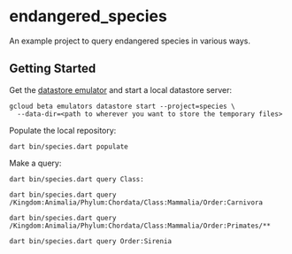 # endangered_species

An example project to query endangered species in various ways.

## Getting Started

Get the [datastore emulator](https://cloud.google.com/datastore/docs/tools/datastore-emulator)
and start a local datastore server:

```
gcloud beta emulators datastore start --project=species \
  --data-dir=<path to wherever you want to store the temporary files>
```

Populate the local repository:

    dart bin/species.dart populate

Make a query:

    dart bin/species.dart query Class:

    dart bin/species.dart query /Kingdom:Animalia/Phylum:Chordata/Class:Mammalia/Order:Carnivora

    dart bin/species.dart query /Kingdom:Animalia/Phylum:Chordata/Class:Mammalia/Order:Primates/**

    dart bin/species.dart query Order:Sirenia
